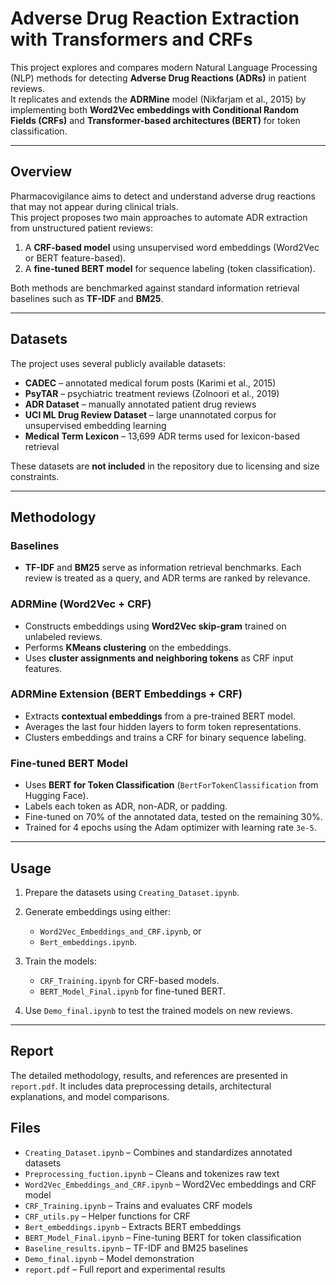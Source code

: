 # Adverse Drug Reaction Extraction with Transformers and CRFs

This project explores and compares modern Natural Language Processing (NLP) methods for detecting **Adverse Drug Reactions (ADRs)** in patient reviews.  
It replicates and extends the **ADRMine** model (Nikfarjam et al., 2015) by implementing both **Word2Vec embeddings with Conditional Random Fields (CRFs)** and **Transformer-based architectures (BERT)** for token classification.

---

## Overview

Pharmacovigilance aims to detect and understand adverse drug reactions that may not appear during clinical trials.  
This project proposes two main approaches to automate ADR extraction from unstructured patient reviews:

1. A **CRF-based model** using unsupervised word embeddings (Word2Vec or BERT feature-based).  
2. A **fine-tuned BERT model** for sequence labeling (token classification).

Both methods are benchmarked against standard information retrieval baselines such as **TF-IDF** and **BM25**.

---

## Datasets

The project uses several publicly available datasets:

* **CADEC** – annotated medical forum posts (Karimi et al., 2015)
* **PsyTAR** – psychiatric treatment reviews (Zolnoori et al., 2019)
* **ADR Dataset** – manually annotated patient drug reviews
* **UCI ML Drug Review Dataset** – large unannotated corpus for unsupervised embedding learning
* **Medical Term Lexicon** – 13,699 ADR terms used for lexicon-based retrieval

These datasets are **not included** in the repository due to licensing and size constraints.

---

## Methodology

### Baselines

* **TF-IDF** and **BM25** serve as information retrieval benchmarks.
  Each review is treated as a query, and ADR terms are ranked by relevance.

### ADRMine (Word2Vec + CRF)

* Constructs embeddings using **Word2Vec skip-gram** trained on unlabeled reviews.
* Performs **KMeans clustering** on the embeddings.
* Uses **cluster assignments and neighboring tokens** as CRF input features.

### ADRMine Extension (BERT Embeddings + CRF)

* Extracts **contextual embeddings** from a pre-trained BERT model.
* Averages the last four hidden layers to form token representations.
* Clusters embeddings and trains a CRF for binary sequence labeling.

### Fine-tuned BERT Model

* Uses **BERT for Token Classification** (`BertForTokenClassification` from Hugging Face).
* Labels each token as ADR, non-ADR, or padding.
* Fine-tuned on 70% of the annotated data, tested on the remaining 30%.
* Trained for 4 epochs using the Adam optimizer with learning rate `3e-5`.

---

## Usage

1. Prepare the datasets using `Creating_Dataset.ipynb`.
2. Generate embeddings using either:

   * `Word2Vec_Embeddings_and_CRF.ipynb`, or
   * `Bert_embeddings.ipynb`.
3. Train the models:

   * `CRF_Training.ipynb` for CRF-based models.
   * `BERT_Model_Final.ipynb` for fine-tuned BERT.
4. Use `Demo_final.ipynb` to test the trained models on new reviews.

---

## Report

The detailed methodology, results, and references are presented in `report.pdf`.
It includes data preprocessing details, architectural explanations, and model comparisons.

## Files

* `Creating_Dataset.ipynb` – Combines and standardizes annotated datasets
* `Preprocessing_fuction.ipynb` – Cleans and tokenizes raw text
* `Word2Vec_Embeddings_and_CRF.ipynb` – Word2Vec embeddings and CRF model
* `CRF_Training.ipynb` – Trains and evaluates CRF models
* `CRF_utils.py` – Helper functions for CRF
* `Bert_embeddings.ipynb` – Extracts BERT embeddings
* `BERT_Model_Final.ipynb` – Fine-tuning BERT for token classification
* `Baseline_results.ipynb` – TF-IDF and BM25 baselines
* `Demo_final.ipynb` – Model demonstration
* `report.pdf` – Full report and experimental results

```
```
